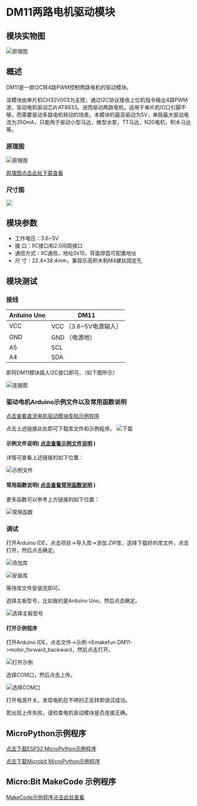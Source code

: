 # DM11两路电机驱动模块

## 模块实物图

![原理图](physical_drawing.png)

## 概述

DM11是一款I2C转4路PWM控制两路电机的驱动模块。

该模块由单片机CH32V003为主控，通过I2C协议接收上位机指令输出4路PWM波，驱动电机驱动芯片AT8833。进而驱动两路电机。适用于单片机IO口引脚不够，而需要驱动多路电机转动的场景。本模块的最高驱动为5V，单路最大驱动电流为350mA，只能用于驱动小型马达，微型水泵，TT马达，N20电机，积木马达等。

### 原理图

![原理图](schematic_diagram.png)

[原理图点击此处下载查看](zh-cn/ph2.0_sensors/actuators/dm11/i2c_dual_motor_driver.pdf ':ignore')

### 尺寸图

![](dimension_drawing.png)

## 模块参数

- 工作电压：3.6~5V
- 接 口：IIC接口和2.0间距接口
- 通信方式：IIC通信，地址0x15，背面焊盘可配置地址
- 尺 寸：22.4*38.4mm，兼容乐高积木和M4螺丝固定孔

## 模块测试

### 接线

| Arduino Uno | DM11 |
| ----------- | ------ |
| VCC           | VCC （3.6~5V电源输入） |
| GND           | GND （电源地） |
| A5          | SCL    |
| A4          | SDA    |

即将DM11模块插入I2C接口即可。（如下图所示）

![连接图](4.png)

### 驱动电机Arduino示例文件以及常用函数说明

[点击查看直流电机驱动模块库和示例程序](https://emakefun-arduino-library.github.io/em_dm11/html/zh-CN/index.html)

点击上述链接此处即可下载库文件和示例程序。
![下载](1.png)

#### 示例文件说明( [点击查看示例文件说明](https://emakefun-arduino-library.github.io/em_dm11/html/zh-CN/motor_forward_backward_8ino-example.html) )

详情可查看上述链接的如下位置：

![示例文件](2.png)

#### 常用函数说明( [点击查看常用函数说明](https://emakefun-arduino-library.github.io/em_dm11/html/zh-CN/classem_1_1_dm11.html#a612627d1e1525ebbf46ec575aab220c4) )

更多函数可以参考上方链接的如下位置：

![常用函数](3.png)

### 调试

打开Arduino IDE，点击项目->导入库->添加.ZIP库，选择下载好的库文件，点击打开，然后点击确定。

![添加库](104.png)

![安装库](5.png)

等待库文件安装完即可。

选择主板型号，比如我的是Arduino Uno，然后点击确定。

![选择主板型号](6.png)

#### 打开示例程序

打开Arduino IDE，点击文件->示例->Emakefun DM11->motor_forward_backward，然后点击打开。

![打开示例](7.png)

选择COM口，然后点击上传。

![选择COM口](8.png)

打开电源开关。发现电机在不停的正反转即调试成功。

若出现上传失败，请检查电机驱动模块是否连接正确。

## MicroPython示例程序

[点击下载ESP32 MicroPython示例程序](zh-cn/ph2.0_sensors/actuators/dm11/dm11_esp32_micropython.zip ':ignore')

[点击下载Microbit MicroPython示例程序](zh-cn/ph2.0_sensors/actuators/dm11/dm11_microbit_micropython.zip ':ignore')

## Micro:Bit MakeCode 示例程序

[MakeCode示例程序点击此处查看](https://makecode.microbit.org/S25589-93071-08419-24570 )
